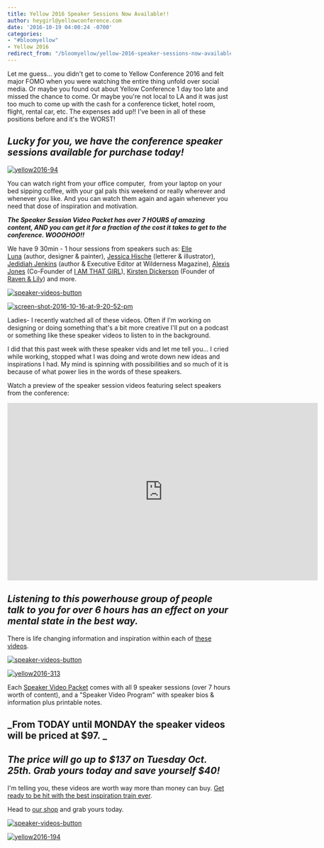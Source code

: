 ```yaml
---
title: Yellow 2016 Speaker Sessions Now Available!!
author: heygirl@yellowconference.com
date: '2016-10-19 04:00:24 -0700'
categories:
- "#bloomyellow"
- Yellow 2016
redirect_from: "/bloomyellow/yellow-2016-speaker-sessions-now-available/"
---
```


Let me guess... you didn't get to come to Yellow Conference 2016 and felt major FOMO when you were watching the entire thing unfold over social media. Or maybe you found out about Yellow Conference 1 day too late and missed the chance to come. Or maybe you're not local to LA and it was just too much to come up with the cash for a conference ticket, hotel room, flight, rental car, etc. The expenses add up!! I've been in all of these positions before and it's the WORST!

## _**Lucky for you, we have the conference speaker sessions available for purchase today!**_

[![yellow2016-94](https://yellow-blog-images.imgix.net/2016/10/Yellow2016-94.jpg)](https://yellow-blog-images.imgix.net/2016/10/Yellow2016-94.jpg)

You can watch right from your office computer,  from your laptop on your bed sipping coffee, with your gal pals this weekend or really wherever and whenever you like. And you can watch them again and again whenever you need that dose of inspiration and motivation.

_**The Speaker Session Video Packet has over 7 HOURS of amazing content, AND you can get it for a fraction of the cost it takes to get to the conference. WOOOHOO!!**_

We have 9 30min - 1 hour sessions from speakers such as: [Elle Luna](https://www.instagram.com/elleluna/) (author, designer & painter), [Jessica Hische](http://jessicahische.is/) (letterer & illustrator), [Jedidiah Jenkins](https://www.instagram.com/jedidiahjenkins/) (author & Executive Editor at Wilderness Magazine), [Alexis Jones](http://alexisjones.com/) (Co-Founder of [I AM THAT GIRL](http://www.iamthatgirl.com/)), [Kirsten Dickerson](http://www.ravenandlily.com/) (Founder of [Raven & Lily](http://www.ravenandlily.com/)) and more.

[![speaker-videos-button](https://yellow-blog-images.imgix.net/2016/10/Speaker-Videos-Button.jpg)](https://yellowco.myshopify.com/collections/frontpage/products/yellow-2016-speaker-sessions)

[![screen-shot-2016-10-16-at-9-20-52-pm](https://yellow-blog-images.imgix.net/2016/10/Screen-Shot-2016-10-16-at-9.20.52-PM.png)](https://yellow-blog-images.imgix.net/2016/10/Screen-Shot-2016-10-16-at-9.20.52-PM.png)

Ladies- I recently watched all of these videos. Often if I'm working on designing or doing something that's a bit more creative I'll put on a podcast or something like these speaker videos to listen to in the background.

I did that this past week with these speaker vids and let me tell you... I cried while working, stopped what I was doing and wrote down new ideas and inspirations I had. My mind is spinning with possibilities and so much of it is because of what power lies in the words of these speakers.

Watch a preview of the speaker session videos featuring select speakers from the conference:

<iframe src="https://player.vimeo.com/video/187743649" width="700" height="400" frameborder="0" allowfullscreen="allowfullscreen"></iframe>

## _Listening to this powerhouse group of people talk to you for over 6 hours has an effect on your mental state in the best way._

There is life changing information and inspiration within each of [these videos](https://yellowco.myshopify.com/collections/frontpage/products/yellow-2016-speaker-sessions).

[![speaker-videos-button](https://yellow-blog-images.imgix.net/2016/10/Speaker-Videos-Button.jpg)](https://yellowco.myshopify.com/collections/frontpage/products/yellow-2016-speaker-sessions)

[![yellow2016-313](https://yellow-blog-images.imgix.net/2016/10/Yellow2016-313.jpg)](https://yellow-blog-images.imgix.net/2016/10/Yellow2016-313.jpg)

Each [Speaker Video Packet](https://yellowco.myshopify.com/collections/frontpage/products/yellow-2016-speaker-sessions) comes with all 9 speaker sessions (over 7 hours worth of content), and a "Speaker Video Program" with speaker bios & information plus printable notes.

## _From TODAY until MONDAY the speaker videos will be priced at $97. _

## _The price will go up to $137 on Tuesday Oct. 25th. Grab yours today and save yourself $40!_

I'm telling you, these videos are worth way more than money can buy. [Get ready to be hit with the best inspiration train ever](https://yellowco.myshopify.com/collections/frontpage/products/yellow-2016-speaker-sessions).

Head to [our shop](https://yellowco.myshopify.com/collections/frontpage/products/yellow-2016-speaker-sessions) and grab yours today.

[![speaker-videos-button](https://yellow-blog-images.imgix.net/2016/10/Speaker-Videos-Button.jpg)](https://yellowco.myshopify.com/collections/frontpage/products/yellow-2016-speaker-sessions)

[![yellow2016-194](https://yellow-blog-images.imgix.net/2016/10/Yellow2016-194.jpg)](https://yellow-blog-images.imgix.net/2016/10/Yellow2016-194.jpg)
